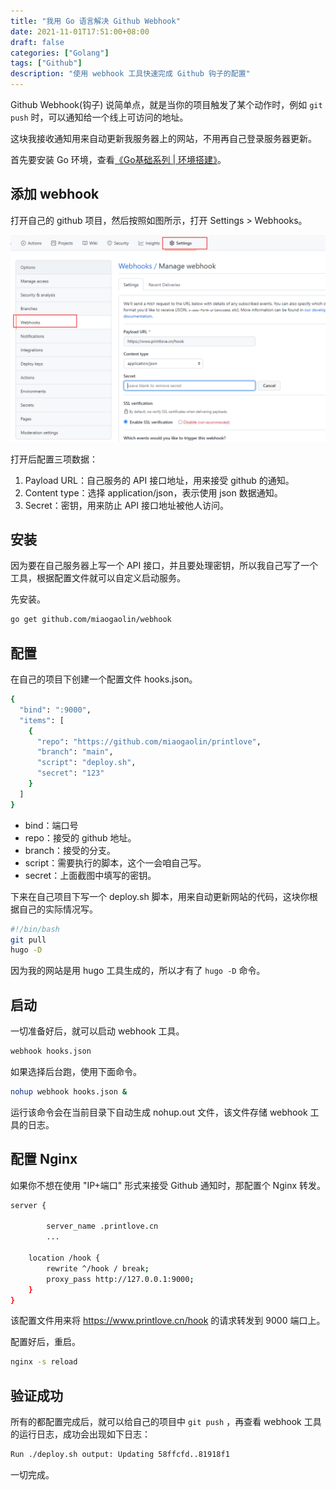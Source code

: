 ```yaml
---
title: "我用 Go 语言解决 Github Webhook"
date: 2021-11-01T17:51:00+08:00
draft: false
categories: ["Golang"]
tags: ["Github"]
description: "使用 webhook 工具快速完成 Github 钩子的配置"
---
```


Github  Webhook(钩子) 说简单点，就是当你的项目触发了某个动作时，例如 `git push` 时，可以通知给一个线上可访问的地址。

这块我接收通知用来自动更新我服务器上的网站，不用再自己登录服务器更新。

首先要安装 Go 环境，查看[《Go基础系列 | 环境搭建》](https://mp.weixin.qq.com/s/8oQQ87d8rs3IVWgSnuF76Q)。

## 添加 webhook

打开自己的 github 项目，然后按照如图所示，打开 Settings > Webhooks。

![](1.png)

打开后配置三项数据：

1. Payload URL：自己服务的 API 接口地址，用来接受 github 的通知。
2. Content type：选择 application/json，表示使用 json 数据通知。
3. Secret：密钥，用来防止 API 接口地址被他人访问。

## 安装

因为要在自己服务器上写一个 API 接口，并且要处理密钥，所以我自己写了一个工具，根据配置文件就可以自定义启动服务。

先安装。

```bash
go get github.com/miaogaolin/webhook
```

## 配置

在自己的项目下创建一个配置文件 hooks.json。

```bash
{
  "bind": ":9000",
  "items": [
    {
      "repo": "https://github.com/miaogaolin/printlove",
      "branch": "main",
      "script": "deploy.sh",
      "secret": "123"
    }
  ]
}
```

- bind：端口号
- repo：接受的 github 地址。
- branch：接受的分支。
- script：需要执行的脚本，这个一会咱自己写。
- secret：上面截图中填写的密钥。

下来在自己项目下写一个 deploy.sh 脚本，用来自动更新网站的代码，这块你根据自己的实际情况写。

```bash
#!/bin/bash
git pull
hugo -D
```

因为我的网站是用 hugo 工具生成的，所以才有了 `hugo -D` 命令。

## 启动

一切准备好后，就可以启动 webhook 工具。

```bash
webhook hooks.json
```

如果选择后台跑，使用下面命令。

```bash
nohup webhook hooks.json &
```

运行该命令会在当前目录下自动生成 nohup.out 文件，该文件存储 webhook 工具的日志。

## 配置 Nginx

如果你不想在使用 "IP+端口" 形式来接受 Github 通知时，那配置个 Nginx 转发。

```bash
server {
		
		server_name .printlove.cn
		...

    location /hook {
        rewrite ^/hook / break;
        proxy_pass http://127.0.0.1:9000;
    }
}
```

该配置文件用来将 https://www.printlove.cn/hook 的请求转发到 9000 端口上。

配置好后，重启。

```bash
nginx -s reload
```

## 验证成功

所有的都配置完成后，就可以给自己的项目中 `git push` ，再查看 webhook 工具的运行日志，成功会出现如下日志：

```bash
Run ./deploy.sh output: Updating 58ffcfd..81918f1
```

一切完成。